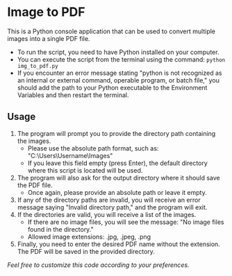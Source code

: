 # Image to PDF
This is a Python console application that can be used to convert multiple images into a single PDF file.

- To run the script, you need to have Python installed on your computer.
- You can execute the script from the terminal using the command: `python img_to_pdf.py`
- If you encounter an error message stating "python is not recognized as an internal or external command, operable program, or batch file," you should add the path to your Python executable to the Environment Variables and then restart the terminal.

## Usage

1. The program will prompt you to provide the directory path containing the images.
   - Please use the absolute path format, such as: "C:\Users\Username\Images"
   - If you leave this field empty (press Enter), the default directory where this script is located will be used.
2. The program will also ask for the output directory where it should save the PDF file.
   - Once again, please provide an absolute path or leave it empty.
3. If any of the directory paths are invalid, you will receive an error message saying "Invalid directory path," and the program will exit.
4. If the directories are valid, you will receive a list of the images.
   - If there are no image files, you will see the message: "No image files found in the directory."
   - Allowed image extensions: .jpg, .jpeg, .png
5. Finally, you need to enter the desired PDF name without the extension. The PDF will be saved in the provided directory.

*Feel free to customize this code according to your preferences.*
